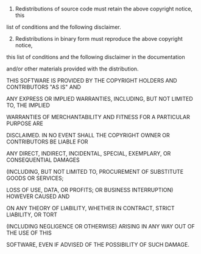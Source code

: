 1. Redistributions of source code must retain the above copyright notice, this

  list of conditions and the following disclaimer.

2. Redistributions in binary form must reproduce the above copyright notice,

  this list of conditions and the following disclaimer in the documentation

  and/or other materials provided with the distribution. 

THIS SOFTWARE IS PROVIDED BY THE COPYRIGHT HOLDERS AND CONTRIBUTORS "AS IS" AND

ANY EXPRESS OR IMPLIED WARRANTIES, INCLUDING, BUT NOT LIMITED TO, THE IMPLIED

WARRANTIES OF MERCHANTABILITY AND FITNESS FOR A PARTICULAR PURPOSE ARE

DISCLAIMED. IN NO EVENT SHALL THE COPYRIGHT OWNER OR CONTRIBUTORS BE LIABLE FOR

ANY DIRECT, INDIRECT, INCIDENTAL, SPECIAL, EXEMPLARY, OR CONSEQUENTIAL DAMAGES

(INCLUDING, BUT NOT LIMITED TO, PROCUREMENT OF SUBSTITUTE GOODS OR SERVICES;

LOSS OF USE, DATA, OR PROFITS; OR BUSINESS INTERRUPTION) HOWEVER CAUSED AND

ON ANY THEORY OF LIABILITY, WHETHER IN CONTRACT, STRICT LIABILITY, OR TORT

(INCLUDING NEGLIGENCE OR OTHERWISE) ARISING IN ANY WAY OUT OF THE USE OF THIS

SOFTWARE, EVEN IF ADVISED OF THE POSSIBILITY OF SUCH DAMAGE.
